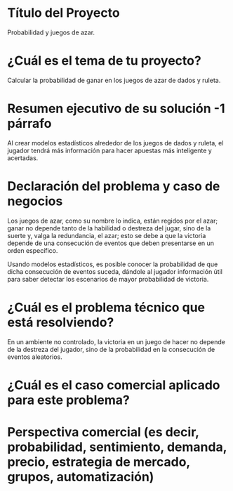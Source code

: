 # Título del Proyecto
Probabilidad y juegos de azar.

# ¿Cuál es el tema de tu proyecto?
Calcular la probabilidad de ganar en los juegos de azar de dados y ruleta.

# Resumen ejecutivo de su solución -1 párrafo
Al crear modelos estadísticos alrededor de los juegos de dados y ruleta, el jugador tendrá más información para hacer apuestas más inteligente y acertadas.

# Declaración del problema y caso de negocios
Los juegos de azar, como su nombre lo indica, están regidos por el azar; ganar no depende tanto de la habilidad o destreza del jugar, sino de la suerte y, valga la redundancia, el azar; esto se debe a que la victoria depende de una consecución de eventos que deben presentarse en un orden específico.

Usando modelos estadísticos, es posible conocer la probabilidad de que dicha consecución de eventos suceda, dándole al jugador información útil para saber detectar los escenarios de mayor probabilidad de victoria.

# ¿Cuál es el problema técnico que está resolviendo?
En un ambiente no controlado, la victoria en un juego de hacer no depende de la destreza del jugador, sino de la probabilidad en la consecución de eventos aleatorios.

# ¿Cuál es el caso comercial aplicado para este problema?


# Perspectiva comercial (es decir, probabilidad, sentimiento, demanda, precio, estrategia de mercado, grupos, automatización)
